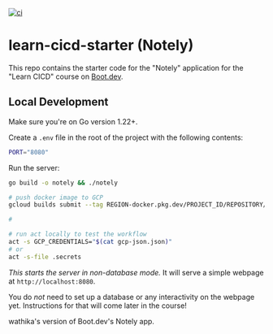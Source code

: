 [![ci](https://github.com/wathika-eng/learn-cicd-starter/actions/workflows/ci.yml/badge.svg)](https://github.com/wathika-eng/learn-cicd-starter/actions/workflows/ci.yml)

<!-- ![badge](https://github.com/wathika-eng/learn-cicd-starter/tree/addtests/actions/workflows/ci.yml/badge.svg) -->

# learn-cicd-starter (Notely)

This repo contains the starter code for the "Notely" application for the "Learn CICD" course on [Boot.dev](https://boot.dev).

## Local Development

Make sure you're on Go version 1.22+.

Create a `.env` file in the root of the project with the following contents:

```bash
PORT="8080"
```

Run the server:

```bash
go build -o notely && ./notely
```

```bash
# push docker image to GCP
gcloud builds submit --tag REGION-docker.pkg.dev/PROJECT_ID/REPOSITORY/IMAGE:TAG .

# 

# run act locally to test the workflow
act -s GCP_CREDENTIALS="$(cat gcp-json.json)"
# or
act -s-file .secrets

```

*This starts the server in non-database mode.* It will serve a simple webpage at `http://localhost:8080`.

You do *not* need to set up a database or any interactivity on the webpage yet. Instructions for that will come later in the course!

wathika's version of Boot.dev's Notely app.
